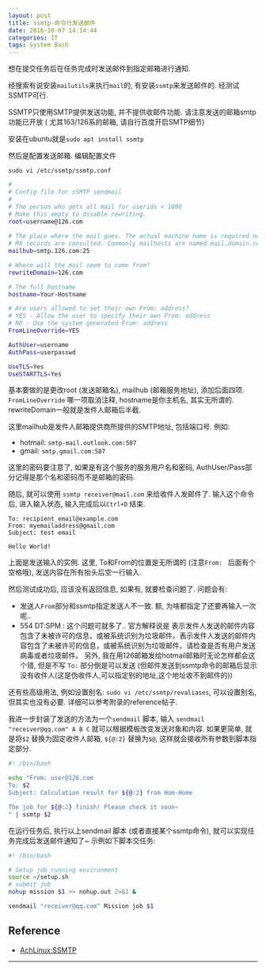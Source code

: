 ```yaml
---
layout: post
title: ssmtp-命令行发送邮件
date: 2016-10-07 14:14:44
categories: IT
tags: System Bash
---
```


想在提交任务后在任务完成时发送邮件到指定邮箱进行通知. 

经搜索有说安装`mailutils`来执行`mail`的, 有安装`ssmtp`来发送邮件的. 经测试SSMTP可行.

SSMTP只使用SMTP提供发送功能, 并不提供收邮件功能. 请注意发送的邮箱smtp功能已开放 ( 尤其163/126系的邮箱, 请自行百度开启SMTP细节)

安装在ubuntu就是`sudo apt install ssmtp`

然后是配置发送邮箱. 编辑配置文件

`sudo vi /etc/ssmtp/ssmtp.conf`

~~~bash
#
# Config file for sSMTP sendmail
#
# The person who gets all mail for userids < 1000
# Make this empty to disable rewriting.
root=username@126.com
                                                                                
# The place where the mail goes. The actual machine name is required no 
# MX records are consulted. Commonly mailhosts are named mail.domain.com
mailhub=smtp.126.com:25

# Where will the mail seem to come from?
rewriteDomain=126.com

# The full hostname
hostname=Your-Hostname

# Are users allowed to set their own From: address?
# YES - Allow the user to specify their own From: address
# NO - Use the system generated From: address
FromLineOverride=YES

AuthUser=username
AuthPass=userpasswd

UseTLS=Yes
UseSTARTTLS=Yes 
~~~

基本要做的是更改root (发送邮箱名), mailhub (邮箱服务地址), 添加后面四项. `FromLineOverride` 哪一项取消注释, hostname是你主机名, 其实无所谓的. rewriteDomain一般就是发件人邮箱后半截.

这里mailhub是发件人邮箱提供商所提供的SMTP地址, 包括端口号. 例如:

- hotmail: `smtp-mail.outlook.com:587`
- gmail: `smtp.gmail.com:587`

这里的密码要注意了, 如果是有这个服务的服务用户名和密码, AuthUser/Pass部分记得是那个名和密码而不是邮箱的密码.

随后, 就可以使用 `ssmtp receiver@mail.com` 来给收件人发邮件了. 输入这个命令后, 进入输入状态, 输入完成后以`Ctrl+D` 结束.

~~~
To: recipient_email@example.com
From: myemailaddress@gmail.com
Subject: test email

Hello World!
~~~

上面是发送输入的实例. 这里, To和From的位置是无所谓的 (注意`From: ` 后面有个空格哦), 发送内容在所有抬头后空一行输入. 

然后测试成功后, 应该没有返回信息, 如果有, 就要检查问题了. 问题会有: 

- 发送人`From`部分和ssmtp指定发送人不一致. 额, 为啥都指定了还要再输入一次呢..
- 554 DT:SPM  : 这个问题可就多了.. 官方解释说是 表示发件人发送的邮件内容包含了未被许可的信息，或被系统识别为垃圾邮件。表示发件人发送的邮件内容包含了未被许可的信息，或被系统识别为垃圾邮件。请检查是否有用户发送病毒或者垃圾邮件。 另外, 我在用126邮箱发给hotmail邮箱时无论怎样都会这个错, 但是不写 `To:` 部分倒是可以发送 (但邮件发送到ssmtp命令的邮箱后显示没有收件人(这是伪收件人,可以指定别的地址,这个地址收不到邮件的))

还有些高级用法, 例如设置别名: `sudo vi /etc/ssmtp/revaliases`, 可以设置别名, 但其实也没有必要. 详细可以参考附录的reference帖子.

我进一步封装了发送的方法为一个`sendmail` 脚本, 输入 `sendmail "receiver@qq.com" A B C` 就可以根据模板改变发送对象和内容. 如果更简单, 就是将`$2` 替换为固定收件人邮箱,  `${@:2}` 替换为`$@`, 这样就会接收所有参数到脚本指定部分.

~~~bash
#! /bin/bash                                                                    

echo "From: user@126.com
To: $2
Subject: Calculation result for ${@:2} from Hom-Home

The job for ${@:2} finish! Please check it soon~
" | ssmtp $2
~~~

在运行任务后, 执行以上sendmail 脚本 (或者直接某个ssmtp命令), 就可以实现任务完成后发送邮件通知了~ 示例如下脚本交任务: 

~~~bash
#! /bin/bash                                                                                                                   

# Setup job running environment
source ~/setup.sh
# submit job
nohup mission $1 >> nohup.out 2>&1 &

sendmail "receiver@qq.com" Mission job $1
~~~

## Reference

- [AchLinux:SSMTP](https://wiki.archlinux.org/index.php/SSMTP)

------
